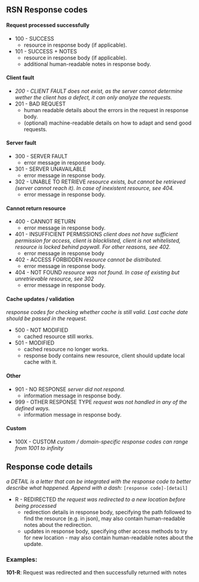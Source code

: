 
## RSN Response codes
#### Request processed successfully
- 100 - SUCCESS
	- resource in response body (if applicable).
- 101 - SUCCESS + NOTES
	- resource in response body (if applicable).
	- additional human-readable notes in response body.
#### Client fault
- *200 - CLIENT FAULT does not exist, as the server cannot determine wether the client has a defect, it can only analyze the requests.*
- 201 - BAD REQUEST
	- human readable details about the errors in the request in response body.
	- (optional) machine-readable details on how to adapt and send good requests.
#### Server fault
- 300 - SERVER FAULT
	- error message in response body.
- 301 - SERVER UNAVAILABLE
	- error message in response body.
- 302 - UNABLE TO RETRIEVE
		*resource exists, but cannot be retrieved (server cannot reach it). In case of inexistent resource, see 404.*
	- error message in response body.
#### Cannot return resource
- 400 - CANNOT RETURN
	- error message in response body.
- 401 - INSUFFICIENT PERMISSIONS
		*client does not have sufficient permission for access, client is blacklisted, client is not whitelisted, resource is locked behind paywall. For other reasons, see 402.*
	- error message in response body
- 402 - ACCESS FORBIDDEN
		*resource cannot be distributed.*
	- error message in response body.
- 404 - NOT FOUND
		*resource was not found. In case of existing but unretrievable resource, see 302*
	- error message in response body.
#### Cache updates / validation
*response codes for checking whether cache is still valid. Last cache date should be passed in the request.*
- 500 - NOT MODIFIED
	- cached resource still works.
- 501 - MODIFIED
	- cached resource no longer works.
	- response body contains new resource, client should update local cache with it.
#### Other
- 901 - NO RESPONSE
		*server did not respond.*
	- information message in response body.
- 999 - OTHER RESPONSE TYPE
		*request was not handled in any of the defined ways.*
	- information message in response body.
#### Custom
- 100X - CUSTOM
		*custom / domain-specific response codes can range from 1001 to infinity*


## Response code details
*a DETAIL is a letter that can be integrated with the response code to better describe what happened. Append with a dash:* `[response code]-[detail]`

- R - REDIRECTED
	*the request was redirected to a new location before being processed*
	- redirection details in response body, specifying the path followed to find the resource (e.g. in json), may also contain human-readable notes about the redirection.
	- updates in response body, specifying other access methods to try for new location - may also contain human-readable notes about the update.
### Examples:
**101-R**: Request was redirected and then successfully returned with notes